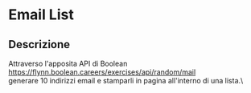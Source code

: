 # Email List

## Descrizione

Attraverso l'apposita API di Boolean \
https://flynn.boolean.careers/exercises/api/random/mail \
generare 10 indirizzi email e stamparli in pagina all'interno di una lista.\
